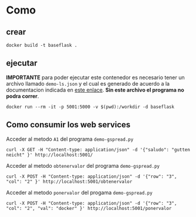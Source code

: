 # Como

## crear

```
docker build -t baseflask .
```

## ejecutar

**IMPORTANTE** para poder ejecutar este contenedor es necesario tener un archivo llamado `demo-ls.json` y el  cual es generado de acuerdo a la documentacion indicada en [este enlace](https://gspread.readthedocs.io/en/latest/oauth2.html).
**Sin este archivo el programa no podra correr**.

```
docker run --rm -it -p 5001:5000 -v $(pwd):/workdir -d baseflask
```

## Como consumir los web services

Acceder al metodo `A1` del programa `demo-gspread.py`

```
curl -X GET -H "Content-type: application/json" -d '{"saludo": "gutten neicht" }' http://localhost:5001/
```

Acceder al metodo `obtenervalor` del programa `demo-gspread.py`

```
curl -X POST -H "Content-type: application/json" -d '{"row": "3", "col": "2" }' http://localhost:5001/obtenervalor
```

Acceder al metodo `ponervalor` del progama `demo-gspread.py`

```
curl -X POST -H "Content-type: application/json" -d '{"row": "3", "col": "2", "val": "docker" }' http://localhost:5001/ponervalor
```
